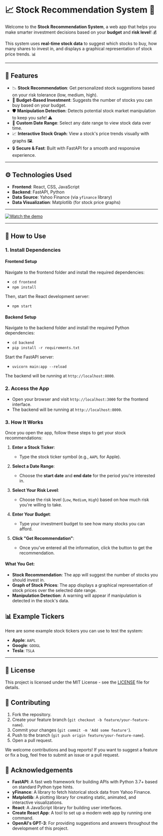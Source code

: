 # 📈 Stock Recommendation System 🚀

Welcome to the **Stock Recommendation System**, a web app that helps you make smarter investment decisions based on your **budget** and **risk level**! 💰

This system uses **real-time stock data** to suggest which stocks to buy, how many shares to invest in, and displays a graphical representation of stock price trends. 📊

---

## 🚀 Features

- 📉 **Stock Recommendation**: Get personalized stock suggestions based on your risk tolerance (low, medium, high).
- 💸 **Budget-Based Investment**: Suggests the number of stocks you can buy based on your budget.
- 🛡️ **Manipulation Detection**: Detects potential stock market manipulation to keep you safe! ⚠️
- 📅 **Custom Date Range**: Select any date range to view stock data over time.
- 📈 **Interactive Stock Graph**: View a stock's price trends visually with graphs 🖼️.
- 🔒 **Secure & Fast**: Built with FastAPI for a smooth and responsive experience.

---

## ⚙️ Technologies Used

- **Frontend**: React, CSS, JavaScript
- **Backend**: FastAPI, Python
- **Data Source**: Yahoo Finance (via `yfinance` library)
- **Data Visualization**: Matplotlib (for stock price graphs)

---

[![Watch the demo](https://vumbnail.com/1052574652/c58f9b1462)](https://vimeo.com/1052574652/c58f9b1462)

---

## 📲 How to Use

### 1. Install Dependencies

#### Frontend Setup

Navigate to the frontend folder and install the required dependencies:

- `cd frontend`
- `npm install`

Then, start the React development server:

- `npm start`

#### Backend Setup

Navigate to the backend folder and install the required Python dependencies:

- `cd backend`
- `pip install -r requirements.txt`

Start the FastAPI server:

- `uvicorn main:app --reload`

The backend will be running at `http://localhost:8000`.

### 2. Access the App

- Open your browser and visit `http://localhost:3000` for the frontend interface.
- The backend will be running at `http://localhost:8000`.

### 3. How It Works

Once you open the app, follow these steps to get your stock recommendations:

1. **Enter a Stock Ticker**: 
   - Type the stock ticker symbol (e.g., `AAPL` for Apple).
   
2. **Select a Date Range**: 
   - Choose the **start date** and **end date** for the period you're interested in.

3. **Select Your Risk Level**: 
   - Choose the risk level (`Low`, `Medium`, `High`) based on how much risk you're willing to take.

4. **Enter Your Budget**: 
   - Type your investment budget to see how many stocks you can afford.

5. **Click "Get Recommendation"**:
   - Once you've entered all the information, click the button to get the recommendation.

#### What You Get:
- **Stock Recommendation**: The app will suggest the number of stocks you should invest in.
- **Graph of Stock Prices**: The app displays a graphical representation of stock prices over the selected date range.
- **Manipulation Detection**: A warning will appear if manipulation is detected in the stock's data.

## 📊 Example Tickers

Here are some example stock tickers you can use to test the system:

- **Apple**: `AAPL`
- **Google**: `GOOGL`
- **Tesla**: `TSLA`

---


## 📝 License

This project is licensed under the MIT License - see the [LICENSE](LICENSE) file for details.

## 🤝 Contributing

1. Fork the repository.
2. Create your feature branch (`git checkout -b feature/your-feature-name`).
3. Commit your changes (`git commit -m 'Add some feature'`).
4. Push to the branch (`git push origin feature/your-feature-name`).
5. Open a pull request.

We welcome contributions and bug reports! If you want to suggest a feature or fix a bug, feel free to submit an issue or a pull request.

## 🙏 Acknowledgements

- **FastAPI**: A fast web framework for building APIs with Python 3.7+ based on standard Python type hints.
- **yFinance**: A library to fetch historical stock data from Yahoo Finance.
- **Matplotlib**: A plotting library for creating static, animated, and interactive visualizations.
- **React**: A JavaScript library for building user interfaces.
- **Create React App**: A tool to set up a modern web app by running one command.
- **OpenAI's GPT-3**: For providing suggestions and answers throughout the development of this project.





